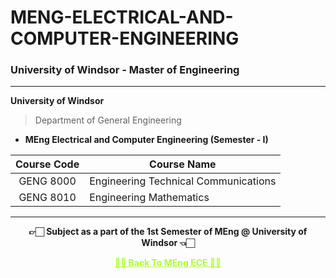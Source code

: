 # MENG-ELECTRICAL-AND-COMPUTER-ENGINEERING

### University of Windsor - Master of Engineering

---

**University of Windsor**

  >Department of General Engineering
  
  - **MEng Electrical and Computer Engineering (Semester - I)**

  | Course Code | Course Name |  
  | :-------------: | ------------- |
  | GENG 8000 | Engineering Technical Communications |
  | GENG 8010 | Engineering Mathematics |

---

<p align="center"> <b> 👉🏻 Subject as a part of the 1st Semester of MEng @ University of Windsor 👈🏻 <b> </p>
 
<p align="center"><a href='https://github.com/Amey-Thakur/MENG-ELECTRICAL-AND-COMPUTER-ENGINEERING', style='color: greenyellow;'> ✌🏻 Back To MEng ECE ✌🏻</p>
